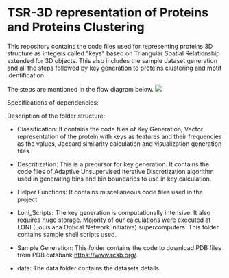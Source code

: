 # TSR-3D representation of Proteins and Proteins Clustering
This repository contains the code files used for representing proteins 3D structure as integers called "keys" based on Triangular Spatial Relationship extended for 3D objects. This also includes the sample dataset generation and all the steps followed by key generation to proteins clustering and motif identification.


The steps are mentioned in the flow diagram below.
![](https://github.com/SarikaKV/TSR-3D/issues/1#issue-755888773)

Specifications of dependencies:


Description of the folder structure:
* Classification: It contains the code files of Key Generation, Vector representation of the protein with keys as features and their frequencies as the values, Jaccard similarity calculation and visualization generation files.
* Descritization: This is a precursor for key generation. It contains the code files of Adaptive Unsupervised Iterative Discretization algorithm used in generating bins and bin boundaries to use in key calculation.
* Helper Functions: It contains miscellaneous code files used in the project.
* Loni_Scripts: The key generation is computationally intensive. It also requires huge storage. Majority of our calculations were executed at LONI (Louisiana Optical Network Initiative) supercomputers. This folder contains sample shell scripts used.
* Sample Generation: This folder contains the code to download PDB files from PDB databank https://www.rcsb.org/.

* data: The data folder contains the datasets details.
